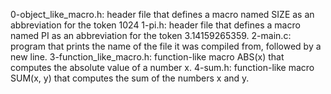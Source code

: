 0-object_like_macro.h: header file that defines a macro named SIZE as an abbreviation for the token 1024
1-pi.h: header file that defines a macro named PI as an abbreviation for the token 3.14159265359.
2-main.c: program that prints the name of the file it was compiled from, followed by a new line.
3-function_like_macro.h: function-like macro ABS(x) that computes the absolute value of a number x.
4-sum.h: function-like macro SUM(x, y) that computes the sum of the numbers x and y.
